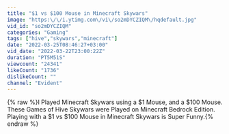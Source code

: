 ```yaml
---
title: "$1 vs $100 Mouse in Minecraft Skywars"
image: "https:\/\/i.ytimg.com\/vi\/so2mDYCZIQM\/hqdefault.jpg"
vid_id: "so2mDYCZIQM"
categories: "Gaming"
tags: ["hive","skywars","minecraft"]
date: "2022-03-25T08:46:27+03:00"
vid_date: "2022-03-22T23:00:22Z"
duration: "PT5M51S"
viewcount: "24341"
likeCount: "1736"
dislikeCount: ""
channel: "Evident"
---
```

{% raw %}I Played Minecraft Skywars using a $1 Mouse, and a $100 Mouse. These Games of Hive Skywars were Played on Minecraft Bedrock Edition. Playing with a $1 vs $100 Mouse in Minecraft Skywars is Super Funny.{% endraw %}
